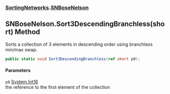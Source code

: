 ### [SortingNetworks](./SortingNetworks.md 'SortingNetworks').[SNBoseNelson](./SortingNetworks-SNBoseNelson.md 'SortingNetworks.SNBoseNelson')
## SNBoseNelson.Sort3DescendingBranchless(short) Method
Sorts a collection of 3 elements in descending order using branchless min/max swap.  
```csharp
public static void Sort3DescendingBranchless(ref short p0);
```
#### Parameters
<a name='SortingNetworks-SNBoseNelson-Sort3DescendingBranchless(short)-p0'></a>
`p0` [System.Int16](https://docs.microsoft.com/en-us/dotnet/api/System.Int16 'System.Int16')  
the reference to the first element of the collection  
  
